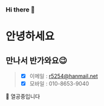 ### Hi there 👋

<!--
**r5254/r5254** is a ✨ _special_ ✨ repository because its `README.md` (this file) appears on your GitHub profile.

Here are some ideas to get you started:

- 🔭 I’m currently working on ...
- 🌱 I’m currently learning ...
- 👯 I’m looking to collaborate on ...
- 🤔 I’m looking for help with ...
- 💬 Ask me about ...
- 📫 How to reach me: ...
- 😄 Pronouns: ...
- ⚡ Fun fact: ...
-->
# 안녕하세요
## 만나서 반가와요:wink:
> - [x] 이메일 : r5254@hanmail.net
> - [x] 모바일 : 010-8653-9040

🔭 열공중입니다

